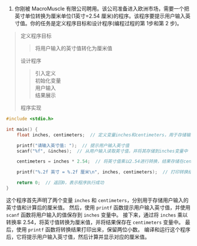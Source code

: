 

1. 你刚被 MacroMuscle 有限公司聘用。该公司准备进入欧洲市场，需要一个把英寸单位转换为厘米单位(1英寸=2.54 厘米)的程序。该程序要提示用户输入英寸值。你的任务是定义程序目标和设计程序(编程过程的第 1步和第 2 步)。

 > 定义程序目标
 >> 将用户输入的英寸值转化为厘米值
 >
 > 设计程序
 >> 引入定义\
 >> 初始化变量\
 >> 用户输入\
 >> 结果展示
 >
 > 程序实现
 >
```c
#include <stdio.h>

int main() {
    float inches, centimeters;  // 定义变量inches和centimeters，用于存储输入的英寸值和转换后的厘米值

    printf("请输入英寸值: ");  // 提示用户输入英寸值
    scanf("%f", &inches);  // 从用户输入读取英寸值，并将其存储到inches变量中

    centimeters = inches * 2.54;  // 将英寸值乘以2.54进行转换，结果存储在centimeters变量中

    printf("%.2f 英寸 = %.2f 厘米\n", inches, centimeters);  // 打印转换结果，保留小数点后两位

    return 0;  // 返回0，表示程序执行成功
}

```

  这个程序首先声明了两个变量 `inches` 和 `centimeters`，分别用于存储用户输入的英寸值和计算后的厘米值。
然后，使用 `printf` 函数提示用户输入英寸值，并使用 `scanf` 函数将用户输入的值保存到 `inches` 变量中。
接下来，通过将 `inches` 乘以转换率 2.54，将英寸值转换为厘米值，并将结果保存在 `centimeters` 变量中。
最后，使用 `printf` 函数将转换结果打印出来，保留两位小数。
编译和运行这个程序后，它将提示用户输入英寸值，然后计算并显示对应的厘米值。
